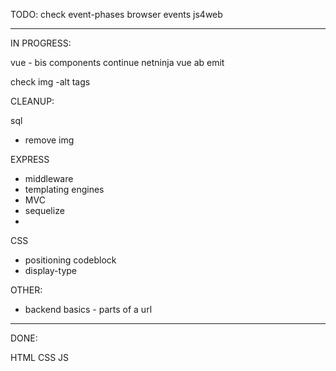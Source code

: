 TODO: check event-phases browser events js4web

---

IN PROGRESS:

vue - bis components
continue netninja vue ab emit

check img -alt tags

CLEANUP:

sql

- remove img

EXPRESS

- middleware
- templating engines
- MVC
- sequelize
-

CSS

- positioning codeblock
- display-type

OTHER:

- backend basics - parts of a url

---

DONE:

HTML
CSS
JS
